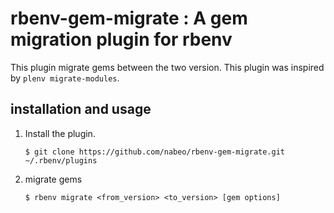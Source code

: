 # rbenv-gem-migrate : A gem migration plugin for rbenv

This plugin migrate gems between the two version. This plugin was inspired
by ```plenv migrate-modules```.

## installation and usage
1. Install the plugin.

   ```$ git clone https://github.com/nabeo/rbenv-gem-migrate.git ~/.rbenv/plugins```

2. migrate gems

   ```$ rbenv migrate <from_version> <to_version> [gem options]```



